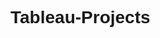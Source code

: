 <h1><span style="font-family:Arial">Tableau-Projects</span></h1>




































































